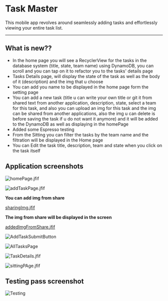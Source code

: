 # Task Master

This mobile app revolves around seamlessly adding tasks and effortlessly viewing your entire task list.

---

## What is new??

- In the home page you will see a RecyclerView for the tasks in the database system (title, state, team name) using DynamoDB, you can scroll and you can tap on it to refactor you to the tasks' details page
- Tasks Details page, will display the state of the task as well as the body of it (description) and the img that u choose 
- You can add you name to be displayed in the home page form the setting page 
- You can add a new task (title u can write your own title or git it from shared text from another application, description, state, select a team for this task, and also you can upload an img for this task and the img can be shared from another applications, also the img u can delete is before saving the task if u do not want it anymore) and it will be added to the DynamoDB as well as displaying in the homePage
- Added some Espresso testing 
- From the Sitting you can filter the tasks by the team name and the filtration will be displayed in the Home page 
- You can Edit the task title, description, team and state when you click on the task itself 


## Application screenshots

![homePage.jfif](screenshots%2FhomePage.jfif)

![addTaskPage.jfif](screenshots%2FaddTaskPage.jfif)

**You can add img from share**

[sharingImg.jfif](screenshots%2FsharingImg.jfif)

**The img from share will be displayed in the screen**

[addedImgFromShare.jfif](screenshots%2FaddedImgFromShare.jfif)

![AddTaskSubmitButton](/screenshots/addTaskSubmittion.jfif)

![AllTasksPage](/screenshots/allTasksPage.jpeg)

![TaskDetails.jfif](screenshots%2FTaskDetails.jfif)

![sittingPAge.jfif](screenshots%2FsittingPAge.jfif)

## Testing pass screenshot

![Testing](/screenshots/testPass.png)